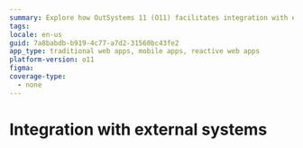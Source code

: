 ```yaml
---
summary: Explore how OutSystems 11 (O11) facilitates integration with external systems.
tags:
locale: en-us
guid: 7a8babdb-b919-4c77-a7d2-31560bc43fe2
app_type: traditional web apps, mobile apps, reactive web apps
platform-version: o11
figma:
coverage-type:
  - none
---
```


# Integration with external systems

